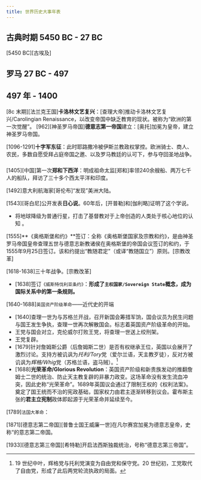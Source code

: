 ```yaml
---
title: 世界历史大事年表
---
```


## 古典时期 5450 BC - 27 BC

[5450 BC][古埃及]


## 罗马 27 BC - 497


## 497 年 - 1400

[8c 末期][法兰克王国]**卡洛林文艺复兴**：[查理大帝]推动卡洛林文艺复兴/Carolingian Renaissance，以改变帝国中缺乏教育的现状。被称为“欧洲的第一次觉醒”。
[962][神圣罗马帝国]**德意志第一帝国**建立：[奥托]加冕为皇帝，建立神圣罗马帝国。

[1096-1291]**十字军东征**：此时耶路撒冷被伊斯兰教政权掌控。欧洲骑士、商人、农民，多数自愿受拜占庭帝国之邀、以及罗马教廷的认可下，参与夺回圣地战争。

### 

[1405][中国]第一次**郑和下西洋**：明成祖命太监[郑和]率领240余艘船、两万七千人的船队，拜访了三十多个西太平洋和印度。

[1492]意大利航海家[哥伦布]“发现”美洲大陆。

[1543][哥白尼]公开发表**日心说**。60年后，[开普勒]和[伽利略]证明了这个学说。
  - 将地球降级为普通行星，打击了基督教对于上帝创造的人类处于核心地位的认知 。

[1555]**《奥格斯堡和约》**签订：全称《奥格斯堡国家及宗教和约》，是由神圣罗马帝国皇帝查理五世与德意志新教诸侯在奥格斯堡的帝国会议签订的和约，于1555年9月25日签订。该和约提出“教随君定”（或译“教随国立”）原则。[宗教改革]

[1618-1638]三十年战争。[宗教改革]
  - [1638]签订`《威斯特伐利亚条约》`：**形成了`主权国家/Sovereign State`概念，成为国际关系中的第一条规则。**

[1640-1688]`英国资产阶级革命`——近代史的开端
  - [1640]查理一世为与苏格兰开战，召开新国会筹措军饷，国会议员为民生问题与国王发生争执，查理一世再次解散国会。标志着英国资产阶级革命的开始。
  - 王党与国会对立，克伦威尔打败王党，将查理一世送上绞刑架。
  - 王党复辟。
  - [1679]针对詹姆斯公爵（后詹姆斯二世）是否有权继承王位，英国以会展开了激烈讨论。支持方被讥讽为*托利/Tory*党（爱尔兰语，天主教歹徒），反对方被讥讽为*辉格/Whig*党（苏格兰语，盗马贼）。[^yingguodangpai]
  - [1688]**光荣革命/Glorious Revolution**：英国资产阶级和新贵族发动的推翻詹姆士二世的统治、防止天主教复辟的非暴力政变。这场革命没有发生流血冲突，因此史称“光荣革命”。1689年英国议会通过了限制王权的《权利法案》。奠定了国王统而不治的宪政基础，国家权力由君主逐渐转移到议会。霍布斯主张的**君主立宪制**政体即起源于光荣革命并延续至今。

[1789]`法国大革命`：

[1871][德意志第二帝国][普鲁士国王威廉一世]在凡尔赛宫加冕为德意志皇帝，史称“的意志第二帝国。

[1933][德意志第三帝国][希特勒]开启法西斯独裁统治，号称“德意志第三帝国”。

[^yingguodangpai]: 19 世纪中叶，辉格党与托利党演变为自由党和保守党。20 世纪初，工党取代了自由党，形成了此后两党轮流执政的局面。
